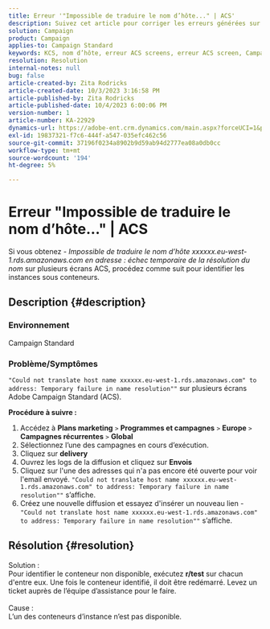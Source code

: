 ```yaml
---
title: Erreur '"Impossible de traduire le nom d’hôte..." | ACS'
description: Suivez cet article pour corriger les erreurs générées sur plusieurs écrans Adobe Campaign Standard
solution: Campaign
product: Campaign
applies-to: Campaign Standard
keywords: KCS, nom d’hôte, erreur ACS screens, erreur ACS screen, Campaign Standard
resolution: Resolution
internal-notes: null
bug: false
article-created-by: Zita Rodricks
article-created-date: 10/3/2023 3:16:58 PM
article-published-by: Zita Rodricks
article-published-date: 10/4/2023 6:00:06 PM
version-number: 1
article-number: KA-22929
dynamics-url: https://adobe-ent.crm.dynamics.com/main.aspx?forceUCI=1&pagetype=entityrecord&etn=knowledgearticle&id=f94f75df-ff61-ee11-be6e-6045bd006268
exl-id: 19837321-f7c6-444f-a547-035efc462c56
source-git-commit: 37196f0234a8902b9d59ab94d2777ea08a0db0cc
workflow-type: tm+mt
source-wordcount: '194'
ht-degree: 5%

---
```


# Erreur &quot;Impossible de traduire le nom d’hôte...&quot; | ACS


Si vous obtenez - *Impossible de traduire le nom d’hôte xxxxxx.eu-west-1.rds.amazonaws.com en adresse : échec temporaire de la résolution du nom* sur plusieurs écrans ACS, procédez comme suit pour identifier les instances sous conteneurs.

## Description {#description}


### <b>Environnement</b>

Campaign Standard



### <b>Problème/Symptômes</b>

`"Could not translate host name xxxxxx.eu-west-1.rds.amazonaws.com" to address: Temporary failure in name resolution""` sur plusieurs écrans Adobe Campaign Standard (ACS).

<b>Procédure à suivre :</b>

1. Accédez à <b>Plans marketing</b> `>`  <b>Programmes et campagnes</b> `>`  <b>Europe</b> `>`  <b>Campagnes récurrentes</b> `>`  <b>Global</b>
2. Sélectionnez l’une des campagnes en cours d’exécution.
3. Cliquez sur <b>delivery</b>
4. Ouvrez les logs de la diffusion et cliquez sur <b>Envois</b>
5. Cliquez sur l&#39;une des adresses qui n&#39;a pas encore été ouverte pour voir l&#39;email envoyé. `"Could not translate host name xxxxxx.eu-west-1.rds.amazonaws.com" to address: Temporary failure in name resolution""` s’affiche.
6. Créez une nouvelle diffusion et essayez d&#39;insérer un nouveau lien - `"Could not translate host name xxxxxx.eu-west-1.rds.amazonaws.com" to address: Temporary failure in name resolution""` s’affiche.



## Résolution {#resolution}

Solution :<br>
Pour identifier le conteneur non disponible, exécutez <b>r/test</b> sur chacun d&#39;entre eux.
Une fois le conteneur identifié, il doit être redémarré. Levez un ticket auprès de l’équipe d’assistance pour le faire.
<br><br>Cause :<br>
L’un des conteneurs d’instance n’est pas disponible.
